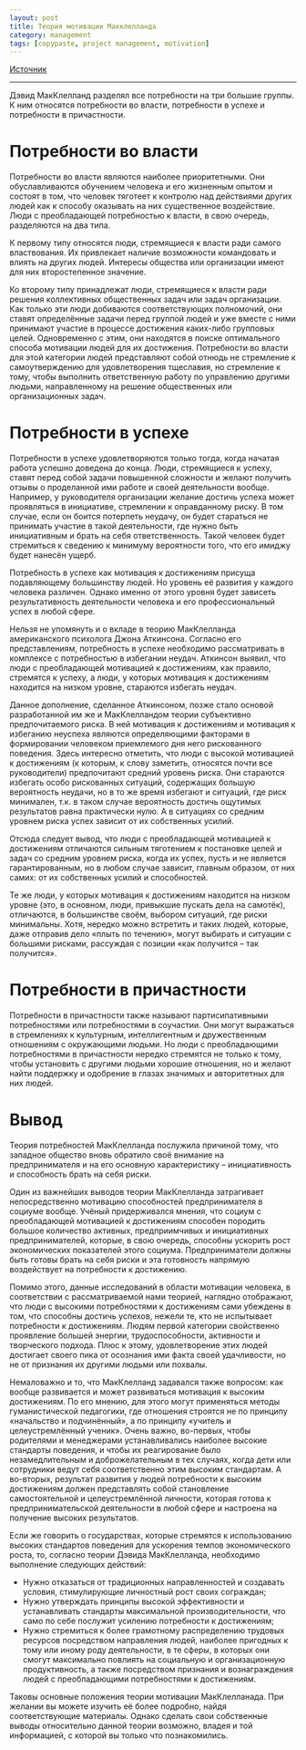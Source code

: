 ```yaml
---
layout: post
title: Теория мотивации Макклелланда
category: management
tags: [copypaste, project management, motivation]
---
```


[Источник](https://4brain.ru/blog/%D1%82%D0%B5%D0%BE%D1%80%D0%B8%D1%8F-%D0%BC%D0%BE%D1%82%D0%B8%D0%B2%D0%B0%D1%86%D0%B8%D0%B8-%D0%BC%D0%B0%D0%BA%D0%BA%D0%BB%D0%B5%D0%BB%D0%BB%D0%B0%D0%BD%D0%B4%D0%B0/)

---

Дэвид МакКлелланд разделял все потребности на три большие группы. К ним относятся потребности во власти, потребности в успехе и потребности в причастности.

# Потребности во власти
Потребности во власти являются наиболее приоритетными. Они обуславливаются обучением человека и его жизненным опытом и состоят в том, что человек тяготеет к контролю над действиями других людей как к способу оказывать на них существенное воздействие. Люди с преобладающей потребностью к власти, в свою очередь, разделяются на два типа.

К первому типу относятся люди, стремящиеся к власти ради самого властвования. Их привлекает наличие возможности командовать и влиять на других людей. Интересы общества или организации имеют для них второстепенное значение.

Ко второму типу принадлежат люди, стремящиеся к власти ради решения коллективных общественных задач или задач организации. Как только эти люди добиваются соответствующих полномочий, они ставят определённые задачи перед группой людей и уже вместе с ними принимают участие в процессе достижения каких-либо групповых целей. Одновременно с этим, они находятся в поиске оптимального способа мотивации людей для их достижения. Потребности во власти для этой категории людей представляют собой отнюдь не стремление к самоутверждению для удовлетворения тщеславия, но стремление к тому, чтобы выполнить ответственную работу по управлению другими людьми, направленному на решение общественных или организационных задач.

# Потребности в успехе
Потребности в успехе удовлетворяются только тогда, когда начатая работа успешно доведена до конца. Люди, стремящиеся к успеху, ставят перед собой задачи повышенной сложности и желают получить отзывы о проделанной ими работе и своей деятельности вообще. Например, у руководителя организации желание достичь успеха может проявляться в инициативе, стремлении к оправданному риску. В том случае, если он боится потерпеть неудачу, он будет стараться не принимать участие в такой деятельности, где нужно быть инициативным и брать на себя ответственность. Такой человек будет стремиться к сведению к минимуму вероятности того, что его имиджу будет нанесён ущерб.

Потребность в успехе как мотивация к достижениям присуща подавляющему большинству людей. Но уровень её развития у каждого человека различен. Однако именно от этого уровня будет зависеть результативность деятельности человека и его профессиональный успех в любой сфере.

Нельзя не упомянуть и о вкладе в теорию МакКлелланда американского психолога Джона Аткинсона. Согласно его представлениям, потребность в успехе необходимо рассматривать в комплексе с потребностью в избегании неудач. Аткинсон выявил, что люди с преобладающей мотивацией к достижениям, как правило, стремятся к успеху, а люди, у которых мотивация к достижениям находится на низком уровне, стараются избегать неудач.

Данное дополнение, сделанное Аткинсоном, позже стало основой разработанной им же и МакКлелландом теории субъективно предпочитаемого риска. В ней мотивация к достижениям и мотивация к избеганию неуспеха являются определяющими факторами в формировании человеком приемлемого дня него рискованного поведения. Здесь интересно отметить, что люди с высокой мотивацией к достижениям (к которым, к слову заметить, относятся почти все руководители) предпочитают средний уровень риска. Они стараются избегать особо рискованных ситуаций, содержащих большую вероятность неудачи, но в то же время избегают и ситуаций, где риск минимален, т.к. в таком случае вероятность достичь ощутимых результатов равна практически нулю. А в ситуациях со средним уровнем риска успех зависит от их собственных усилий.

Отсюда следует вывод, что люди с преобладающей мотивацией к достижениям отличаются сильным тяготением к постановке целей и задач со средним уровнем риска, когда их успех, пусть и не является гарантированным, но в любом случае зависит, главным образом, от них самих: от их собственных усилий и способностей.

Те же люди, у которых мотивация к достижениям находится на низком уровне (это, в основном, люди, привыкшие пускать дела на самотёк), отличаются, в большинстве своём, выбором ситуаций, где риски минимальны. Хотя, нередко можно встретить и таких людей, которые, даже отправив дело «плыть по течению», могут выбирать и ситуации с большими рисками, рассуждая с позиции «как получится – так получится».

# Потребности в причастности
Потребности в причастности также называют партисипативными потребностями или потребностями в соучастии. Они могут выражаться в стремлениях к культурным, интеллигентным и дружественным отношениям с окружающими людьми. Но люди с преобладающими потребностями в причастности нередко стремятся не только к тому, чтобы установить с другими людьми хорошие отношения, но и желают найти поддержку и одобрение в глазах значимых и авторитетных для них людей.

# Вывод
Теория потребностей МакКлелланда послужила причиной тому, что западное общество вновь обратило своё внимание на предпринимателя и на его основную характеристику – инициативность и способность брать на себя риски.

Один из важнейших выводов теории МакКлелланда затрагивает непосредственно мотивацию способностей предпринимателя в социуме вообще. Учёный придерживался мнения, что социум с преобладающей мотивацией к достижениям способен породить большое количество активных, предприимчивых и инициативных предпринимателей, которые, в свою очередь, способны ускорить рост экономических показателей этого социума. Предприниматели должны быть готовы брать на себя риски и эта готовность напрямую воздействует на потребности к достижению.

Помимо этого, данные исследований в области мотивации человека, в соответствии с рассматриваемой нами теорией, наглядно отображают, что люди с высокими потребностями к достижениям сами убеждены в том, что способны достичь успехов, нежели те, кто не испытывает потребности к достижениям. Людям первой категории свойственно проявление большей энергии, трудоспособности, активности и творческого подхода. Плюс к этому, удовлетворение этих людей достигает своего пика от осознания ими факта своей удачливости, но не от признания их другими людьми или похвалы.

Немаловажно и то, что МакКлелланд задавался также вопросом: как вообще развивается и может развиваться мотивация к высоким достижениям. По его мнению, для этого могут применяться методы гуманистической педагогики, где отношения строятся не по принципу «начальство и подчинённый», а по принципу «учитель и целеустремлённый ученик». Очень важно, во-первых, чтобы родителями и менеджерами устанавливались наиболее высокие стандарты поведения, и чтобы их реагирование было незамедлительным и доброжелательным в тех случаях, когда дети или сотрудники ведут себя соответственно этим высоким стандартам. А во-вторых, результат развития у людей потребности к высоким достижениям должен представлять собой становление самостоятельной и целеустремлённой личности, которая готова к предпринимательской деятельности в любой сфере и настроена на получение высоких результатов.

Если же говорить о государствах, которые стремятся к использованию высоких стандартов поведения для ускорения темпов экономического роста, то, согласно теории Дэвида МакКлелланда, необходимо выполнение следующих действий:

- Нужно отказаться от традиционных направленностей и создавать условия, стимулирующие личностный рост своих сограждан;
- Нужно утверждать принципы высокой эффективности и устанавливать стандарты максимальной производительности, что само по себе послужит усилению потребности к достижениям;
- Нужно стремиться к более грамотному распределению трудовых ресурсов посредством направления людей, наиболее пригодных к тому или иному роду деятельности, в те сферы, в которых они смогут максимально повлиять на социальную и организационную продуктивность, а также посредством признания и вознаграждения людей с преобладающими потребностями к достижениям.

Таковы основные положения теории мотивации МакКлелланада. При желании вы можете изучить её более подробно, найдя соответствующие материалы. Однако сделать свои собственные выводы относительно данной теории возможно, владея и той информацией, с которой вы только что познакомились.